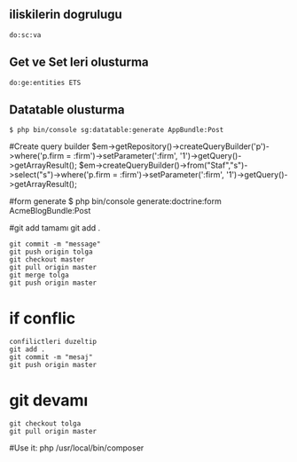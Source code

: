 ## iliskilerin dogrulugu
    do:sc:va
## Get ve Set leri olusturma
    do:ge:entities ETS
## Datatable olusturma
    $ php bin/console sg:datatable:generate AppBundle:Post
    
#Create query builder
    $em->getRepository()->createQueryBuilder('p')->where('p.firm = :firm')->setParameter(':firm', '1')->getQuery()->getArrayResult();
    $em->createQueryBuilder()->from("Staf","s")->select("s")->where('p.firm = :firm')->setParameter(':firm', '1')->getQuery()->getArrayResult();

#form generate
    $ php bin/console generate:doctrine:form AcmeBlogBundle:Post
    
#git add tamamı
    git add .

    git commit -m "message"
    git push origin tolga
    git checkout master
    git pull origin master
    git merge tolga
    git push origin master 
# if conflic 
    confilictleri duzeltip
    git add .
    git commit -m "mesaj"
    git push origin master
# git devamı
    git checkout tolga
    git pull origin master
    
    
#Use it: php /usr/local/bin/composer
